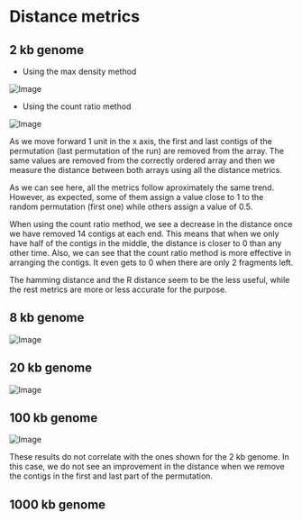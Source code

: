 Distance metrics
======

2 kb genome
------
- Using the max density method

![Image](https://github.com/pilarcormo/small_genomes_SNPs/blob/master/Results/Rplots.%20Distances/Rplot.%20Comparison%20between%20distance%20metrics%20maxdensity.png?raw=true)


- Using the count ratio method

![Image](https://github.com/pilarcormo/small_genomes_SNPs/blob/master/Results/Rplots.%20Distances/Rplot.Comparison%20between%20distance%20metrics.%20countratio2.png?raw=true)


As we move forward 1 unit in the x axis, the first and last contigs of the permutation (last permutation of the run) are removed from the array. The same values are removed from the correctly ordered array and then we measure the distance between both arrays using all the distance metrics. 

As we can see here, all the metrics follow aproximately the same trend. However, as expected, some of them assign a value close to 1 to the random permutation (first one) while others assign a value of 0.5. 

When using the count ratio method, we see a decrease in the distance once we have removed 14 contigs at each end. This means that when we only have half of the contigs in the middle, the distance is closer to 0 than any other time. Also, we can see that the count ratio method is more effective in arranging the contigs. It even gets to 0 when there are only 2 fragments left. 

The hamming distance and the R distance seem to be the less useful, while the rest metrics are more or less accurate for the purpose.

8 kb genome
------

![Image](https://github.com/pilarcormo/small_genomes_SNPs/blob/master/Results/Rplots.%20Distances/Rplot.8kb_10div.png?raw=false)


20 kb genome
------

![Image](https://github.com/pilarcormo/small_genomes_SNPs/blob/master/Results/Rplots.%20Distances/Rplot.20kb_shorter_5div.png?raw=false)


100 kb genome
------

![Image](https://github.com/pilarcormo/small_genomes_SNPs/blob/master/Results/Rplots.%20Distances/Rplot.100kb_shorter.10div.png?raw=false)


These results do not correlate with the ones shown for the 2 kb genome. In this case, we do not see an improvement in the distance when we remove the contigs in the first and last part of the permutation.

1000 kb genome
------